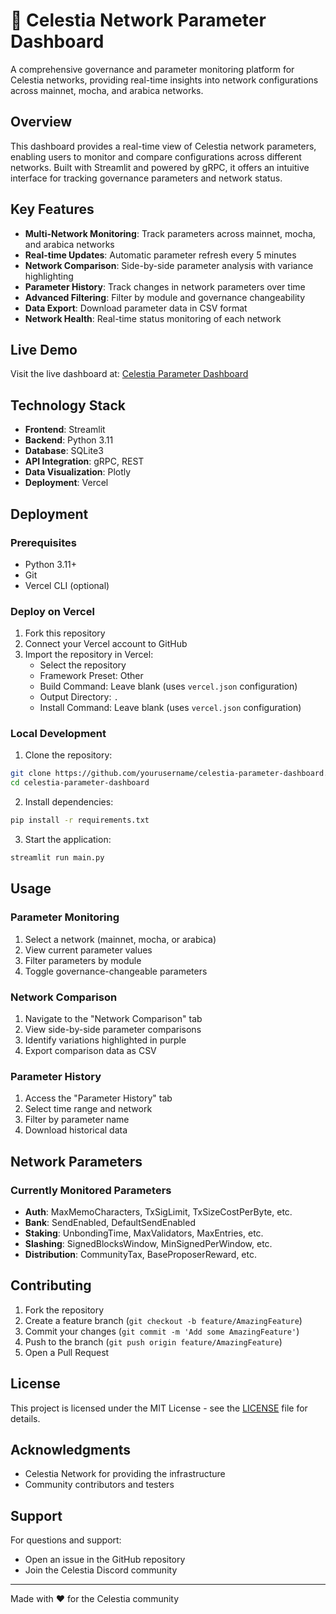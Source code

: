 # 🌌 Celestia Network Parameter Dashboard

A comprehensive governance and parameter monitoring platform for Celestia networks, providing real-time insights into network configurations across mainnet, mocha, and arabica networks.

## Overview

This dashboard provides a real-time view of Celestia network parameters, enabling users to monitor and compare configurations across different networks. Built with Streamlit and powered by gRPC, it offers an intuitive interface for tracking governance parameters and network status.

## Key Features

- **Multi-Network Monitoring**: Track parameters across mainnet, mocha, and arabica networks
- **Real-time Updates**: Automatic parameter refresh every 5 minutes
- **Network Comparison**: Side-by-side parameter analysis with variance highlighting
- **Parameter History**: Track changes in network parameters over time
- **Advanced Filtering**: Filter by module and governance changeability
- **Data Export**: Download parameter data in CSV format
- **Network Health**: Real-time status monitoring of each network

## Live Demo

Visit the live dashboard at: [Celestia Parameter Dashboard](https://celestia-governance-dashboard.replit.app/)

## Technology Stack

- **Frontend**: Streamlit
- **Backend**: Python 3.11
- **Database**: SQLite3
- **API Integration**: gRPC, REST
- **Data Visualization**: Plotly
- **Deployment**: Vercel

## Deployment

### Prerequisites

- Python 3.11+
- Git
- Vercel CLI (optional)

### Deploy on Vercel

1. Fork this repository
2. Connect your Vercel account to GitHub
3. Import the repository in Vercel:
   - Select the repository
   - Framework Preset: Other
   - Build Command: Leave blank (uses `vercel.json` configuration)
   - Output Directory: `.`
   - Install Command: Leave blank (uses `vercel.json` configuration)

### Local Development

1. Clone the repository:
```bash
git clone https://github.com/yourusername/celestia-parameter-dashboard.git
cd celestia-parameter-dashboard
```

2. Install dependencies:
```bash
pip install -r requirements.txt
```

3. Start the application:
```bash
streamlit run main.py
```

## Usage

### Parameter Monitoring

1. Select a network (mainnet, mocha, or arabica)
2. View current parameter values
3. Filter parameters by module
4. Toggle governance-changeable parameters

### Network Comparison

1. Navigate to the "Network Comparison" tab
2. View side-by-side parameter comparisons
3. Identify variations highlighted in purple
4. Export comparison data as CSV

### Parameter History

1. Access the "Parameter History" tab
2. Select time range and network
3. Filter by parameter name
4. Download historical data

## Network Parameters

### Currently Monitored Parameters

- **Auth**: MaxMemoCharacters, TxSigLimit, TxSizeCostPerByte, etc.
- **Bank**: SendEnabled, DefaultSendEnabled
- **Staking**: UnbondingTime, MaxValidators, MaxEntries, etc.
- **Slashing**: SignedBlocksWindow, MinSignedPerWindow, etc.
- **Distribution**: CommunityTax, BaseProposerReward, etc.

## Contributing

1. Fork the repository
2. Create a feature branch (`git checkout -b feature/AmazingFeature`)
3. Commit your changes (`git commit -m 'Add some AmazingFeature'`)
4. Push to the branch (`git push origin feature/AmazingFeature`)
5. Open a Pull Request

## License

This project is licensed under the MIT License - see the [LICENSE](LICENSE) file for details.

## Acknowledgments

- Celestia Network for providing the infrastructure
- Community contributors and testers

## Support

For questions and support:
- Open an issue in the GitHub repository
- Join the Celestia Discord community

---
Made with ❤️ for the Celestia community
